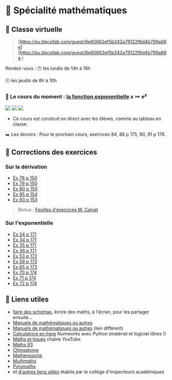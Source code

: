 #   :triangular_ruler: Spécialité mathématiques
  
  
##  :busts_in_silhouette: Classe virtuelle
  
> [https://eu.bbcollab.com/guest/6e60662ef5b242a79122f6d4b799a66e](https://eu.bbcollab.com/guest/6e60662ef5b242a79122f6d4b799a66e )
  
Rendez-vous
:  :clock2: les lundis de 14h à 16h
  
   :clock8: les jeudis de 8h à 10h
  
###  :memo: **Le cours du moment** : [la fonction exponentielle](6-Exponentielle/cours.html ) $x\mapsto \mathrm e^x$
  
<img src="https://latex.codecogs.com/svg.latex?x&#x5C;mapsto%20&#x5C;mathrm%20e^x"/>
<img src="https://latex.codecogs.com/gif.latex?x&#x5C;mapsto%20&#x5C;mathrm%20e^x"/>
<img src="https://latex.codecogs.com/png.latex?x&#x5C;mapsto%20&#x5C;mathrm%20e^x"/>
  
* Ce cours est construit en direct avec les élèves, comme au tableau en classe.
  
:black_nib: Les devoirs
: Pour le prochain cours, exercices 84, 88 p 175, 90, 91 p 176.
  
  
##  :tophat: Corrections des exercices
  
  
###  Sur la dérivation
  
  
* [Ex 78 p 150](5-Appli-Diff/p150_ex78/corrigé_78p150.html )
* [Ex 79 p 150](5-Appli-Diff/p150_ex79/corrigé_79p150.html )
* [Ex 80 p 150](5-Appli-Diff/p150_ex80/corrigé_80p150.html )
* [Ex 95 p 154](5-Appli-Diff/p154_ex95/corrigé_95p154.html )
* [Ex 93 p 153](5-Appli-Diff/p153_ex93/ex93.html )
  
  
> Bonus : [Feuilles d'exercices M. Calvet](https://github.com/FranckCHAMBON/ClasseVirtuelle/tree/master/Maths/Docs_Calvet )
  
###  Sur l'exponentielle
  
  
* [Ex 24 p 171](6-Exponentielle/ex24.html )
* [Ex 34 p 171](6-Exponentielle/ex34.html )
* [Ex 35 p 171](6-Exponentielle/ex35.html )
* [Ex 36 p 171](6-Exponentielle/ex36.html )
* [Ex 53 p 172](6-Exponentielle/ex53.html )
* [Ex 59 p 173](6-Exponentielle/ex59.html )
* [Ex 65 p 173](6-Exponentielle/ex65.html )
* [Ex 70 p 174](6-Exponentielle/ex70.html )
* [Ex 71 p 174](6-Exponentielle/ex71.html )
* [Ex 72 p 174](6-Exponentielle/ex72.html )
  
  
##  :link: Liens utiles
  
* [faire des schémas](https://www.scratchwork.io/ ), écrire des maths, à l'écran, pour les partager ensuite...
* [Manuels de mathématiques ou autres](https://outilstice.com/2020/03/tous-les-manuels-scolaires-disponibles-gratuitement-en-ligne-pendant-la-fermeture-des-ecoles/#gs.1n5wuw )
* [Manuels de mathématiques ou autres](https://monespace-educ.fr/feuilleter?%20%20utm_source=mesmanuels&utm_medium%20%20=redirect&utm_campaign=mesmanuels ) (lien différent)
* [Calculatrice en ligne](https://www.numworks.com/fr/simulateur/ ) Numworks avec Python (matériel et logiciel libres !)
* [Maths et tiques](https://www.youtube.com/user/YMONKA/playlists?view=1&flow=grid ) chaîne YouTube
* [Maths 93](https://www.math93.com/lycee.html )
* [Chingatome](https://chingatome.fr/ )
* [Mathenpoche](https://mathenpoche.sesamath.net/?page=premiere )
* [Multimaths](http://www.multimaths.net/?page=default )
* [Pyromaths](https://enligne.pyromaths.org/ )
* et [d'autres liens utiles](http://www.pedagogie.ac-aix-marseille.fr/jcms/c_10768528/fr/continuite-pedagogique ) établie par le collège d'inspecteurs académiques
  
  